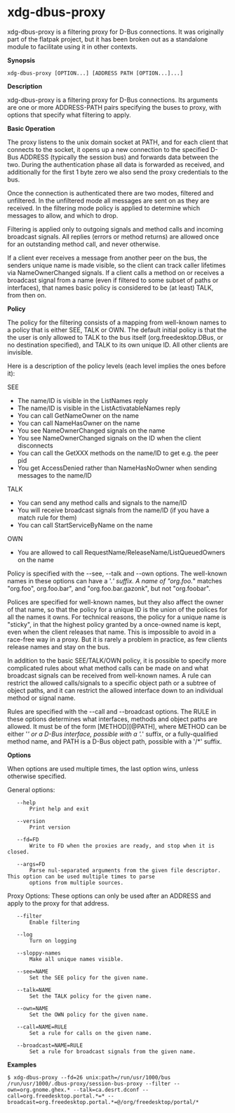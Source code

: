 xdg-dbus-proxy
==============
xdg-dbus-proxy is a filtering proxy for D-Bus connections. It was originally part of the flatpak project, but it has been broken out as a standalone module to facilitate using it in other contexts.

**Synopsis**

`xdg-dbus-proxy [OPTION...] [ADDRESS PATH [OPTION...]...]`

**Description**

xdg-dbus-proxy is a filtering proxy for D-Bus connections. Its arguments are one or more ADDRESS-PATH pairs specifying the buses to proxy, with options that specify what filtering to apply.

**Basic Operation**

The proxy listens to the unix domain socket at PATH, and for each client that connects to the socket, it opens up a new connection to the specified D-Bus ADDRESS (typically the session bus) and forwards data between the two. During the authentication phase all data is forwarded as received, and additionally for the first 1 byte zero we also send the proxy credentials to the bus.

Once the connection is authenticated there are two modes, filtered and unfiltered. In the unfiltered mode all messages are sent on as they are received. In the filtering mode policy is applied to determine which messages to allow, and which to drop.

Filtering is applied only to outgoing signals and method calls and incoming broadcast signals. All replies (errors or method returns) are allowed once for an outstanding method call, and never otherwise.

If a client ever receives a message from another peer on the bus, the senders unique name is made visible, so the client can track caller lifetimes via NameOwnerChanged signals. If a client calls a method on or receives a broadcast signal from a name (even if filtered to some subset of paths or interfaces), that names basic policy is considered to be (at least) TALK, from then on.

**Policy**

The policy for the filtering consists of a mapping from well-known names to a policy that is either SEE, TALK or OWN. The default initial policy is that the the user is only allowed to TALK to the bus itself (org.freedesktop.DBus, or no destination specified), and TALK to its own unique ID. All other clients are invisible.

Here is a description of the policy levels (each level implies the ones before it):

SEE

- The name/ID is visible in the ListNames reply
- The name/ID is visible in the ListActivatableNames reply
- You can call GetNameOwner on the name
- You can call NameHasOwner on the name
- You see NameOwnerChanged signals on the name
- You see NameOwnerChanged signals on the ID when the client disconnects
- You can call the GetXXX methods on the name/ID to get e.g. the peer pid
- You get AccessDenied rather than NameHasNoOwner when sending messages to the name/ID

TALK

- You can send any method calls and signals to the name/ID
- You will receive broadcast signals from the name/ID (if you have a match rule for them)
- You can call StartServiceByName on the name

OWN

- You are allowed to call RequestName/ReleaseName/ListQueuedOwners on the name

Policy is specified with the --see, --talk and --own options. The well-known names in these options can have a '.*' suffix. A name of "org.foo.*" matches "org.foo", org.foo.bar", and "org.foo.bar.gazonk", but not "org.foobar".

Polices are specified for well-known names, but they also affect the owner of that name, so that the policy for a unique ID is the union of the polices for all the names it owns. For technical reasons, the policy for a unique name is "sticky", in that the highest policy granted by a once-owned name is kept, even when the client releases that name. This is impossible to avoid in a race-free way in a proxy. But it is rarely a problem in practice, as few clients release names and stay on the bus.

In addition to the basic SEE/TALK/OWN policy, it is possible to specify more complicated rules about what method calls can be made on and what broadcast signals can be received from well-known names. A rule can restrict the allowed calls/signals to a specific object path or a subtree of object paths, and it can restrict the allowed interface down to an individual method or signal name.

Rules are specified with the --call and --broadcast options. The RULE in these options determines what interfaces, methods and object paths are allowed. It must be of the form [METHOD][@PATH], where METHOD can be either '*' or a D-Bus interface, possible with a '.*' suffix, or a fully-qualified method name, and PATH is a D-Bus object path, possible with a '/*' suffix.

**Options**

When options are used multiple times, the last option wins, unless otherwise specified.

General options:

       --help
           Print help and exit

       --version
           Print version

       --fd=FD
           Write to FD when the proxies are ready, and stop when it is closed.

       --args=FD
           Parse nul-separated arguments from the given file descriptor. This option can be used multiple times to parse 
           options from multiple sources.

Proxy Options: These options can only be used after an ADDRESS and apply to the proxy for that address.

       --filter
           Enable filtering

       --log
           Turn on logging

       --sloppy-names
           Make all unique names visible.

       --see=NAME
           Set the SEE policy for the given name.

       --talk=NAME
           Set the TALK policy for the given name.

       --own=NAME
           Set the OWN policy for the given name.

       --call=NAME=RULE
           Set a rule for calls on the given name.

       --broadcast=NAME=RULE
           Set a rule for broadcast signals from the given name.

**Examples**

```
$ xdg-dbus-proxy --fd=26 unix:path=/run/usr/1000/bus /run/usr/1000/.dbus-proxy/session-bus-proxy --filter --own=org.gnome.ghex.* --talk=ca.desrt.dconf --call=org.freedesktop.portal.*=* --broadcast=org.freedesktop.portal.*=@/org/freedesktop/portal/*
```










